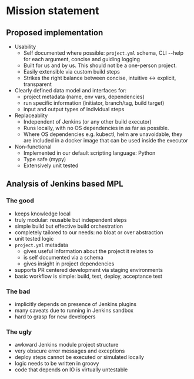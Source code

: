# Mission statement

## Proposed implementation

- Usability
  - Self documented where possible: `project.yml` schema, CLI --help for each argument, concise and guiding logging
  - Built for us and by us. This should not be a one-person project.
  - Easily extensible via custom build steps
  - Strikes the right balance between concise, intuitive <-> explicit, transparent
- Clearly defined data model and interfaces for:
  - project metadata (name, env vars, dependencies)
  - run specific information (initiator, branch/tag, build target)
  - input and output types of individual steps
- Replaceablity
  - Independent of Jenkins (or any other build executor)
  - Runs locally, with no OS dependencies in as far as possible.
  - Where OS dependencies e.g. kubectl, helm are unavoidable, they are included in a docker image that can be used inside the executor
- Non-functional
  - Implemented in our default scripting language: Python
  - Type safe (mypy)
  - Extensively unit tested

## Analysis of Jenkins based MPL

### The good

- keeps knowledge local
- truly modular: reusable but independent steps
- simple build but effective build orchestration
- completely tailored to our needs: no bloat or over abstraction
- unit tested logic
- `project.yml` metadata
  - gives useful information about the project it relates to
  - is self documented via a schema
  - gives insight in project dependencies
- supports PR centered development via staging environments
- basic workflow is simple: build, test, deploy, acceptance test

### The bad

- implicitly depends on presence of Jenkins plugins
- many caveats due to running in Jenkins sandbox
- hard to grasp for new developers

### The ugly

- awkward Jenkins module project structure
- very obscure error messages and exceptions
- deploy steps cannot be executed or simulated locally
- logic needs to be written in groovy
- code that depends on IO is virtually untestable